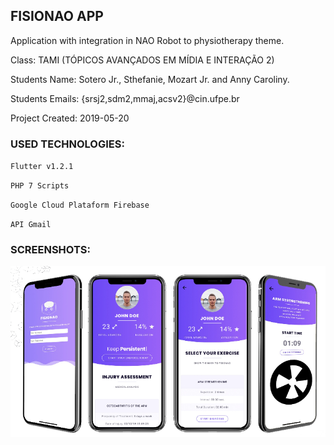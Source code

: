 
## FISIONAO APP

Application with integration in NAO Robot to physiotherapy theme.


Class: TAMI (TÓPICOS AVANÇADOS EM MÍDIA E INTERAÇÃO 2)


Students Name: Sotero Jr., Sthefanie, Mozart Jr. and Anny Caroliny.


Students Emails: {srsj2,sdm2,mmaj,acsv2}@cin.ufpe.br


Project Created: 2019-05-20



### USED TECHNOLOGIES:

`Flutter v1.2.1`

`PHP 7 Scripts`

`Google Cloud Plataform Firebase`

`API Gmail`


### SCREENSHOTS:

![screen1 logo](screen1.png)